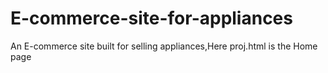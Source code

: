 # E-commerce-site-for-appliances
An E-commerce site built for selling appliances,Here proj.html is the Home page
